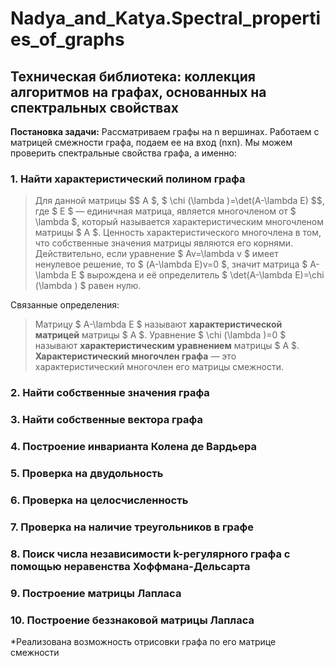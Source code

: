 # Nadya_and_Katya.Spectral_properties_of_graphs

## Техническая библиотека: коллекция алгоритмов на графах, основанных на спектральных свойствах

**Постановка задачи:** Рассматриваем графы на n вершинах. Работаем с матрицей смежности графа, подаем ее на вход (nxn). Мы можем проверить спектральные свойства графа, а именно: 

### 1. Найти характеристический полином графа 

> Для данной матрицы $$ A $, $ \chi (\lambda )=\det(A-\lambda E) $$, где $ E $ — единичная матрица, является многочленом от $ \lambda $, который называется характеристическим многочленом матрицы $ A $.
Ценность характеристического многочлена в том, что собственные значения матрицы являются его корнями. Действительно, если уравнение $ Av=\lambda v $ имеет ненулевое решение, то $ (A-\lambda E)v=0 $, значит матрица $ A-\lambda E $ вырождена и её определитель $ \det(A-\lambda E)=\chi (\lambda ) $ равен нулю.

Связанные определения:

> Матрицу $ A-\lambda E $ называют **характеристической матрицей** матрицы $ A $.
> Уравнение $ \chi (\lambda )=0 $ называют **характеристическим уравнением** матрицы $ A $.
> **Характеристический многочлен графа** — это характеристический многочлен его матрицы смежности.

### 2. Найти собственные значения графа 
### 3. Найти собственные вектора графа 
### 4. Построение инварианта Колена де Вардьера 
### 5. Проверка на двудольность 
### 6. Проверка на целосчисленность 
### 7. Проверка на наличие треугольников в графе 
### 8. Поиск числа независимости k-регулярного графа с помощью неравенства Хоффмана-Дельсарта 
### 9. Построение матрицы Лапласа 
### 10. Построение беззнаковой матрицы Лапласа 

*Реализована возможность отрисовки графа по его матрице смежности
